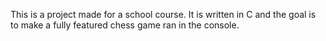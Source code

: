 This is a project made for a school course.
It is written in C and the goal is to make a fully featured chess game ran in the console.

